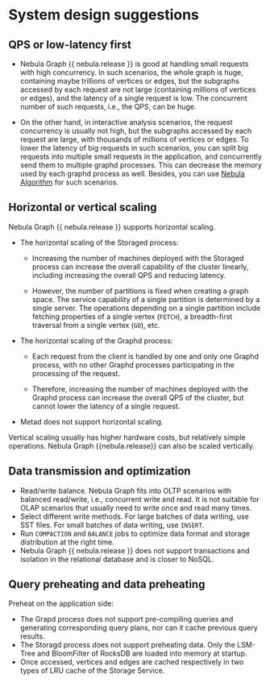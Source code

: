 # System design suggestions

## QPS or low-latency first

- Nebula Graph {{ nebula.release }} is good at handling small requests with high concurrency. In such scenarios, the whole graph is huge, containing maybe trillions of vertices or edges, but the subgraphs accessed by each request are not large (containing millions of vertices or edges), and the latency of a single request is low. The concurrent number of such requests, i.e., the QPS, can be huge.

- On the other hand, in interactive analysis scenarios, the request concurrency is usually not high, but the subgraphs accessed by each request are large, with thousands of millions of vertices or edges. To lower the latency of big requests in such scenarios, you can split big requests into multiple small requests in the application, and concurrently send them to multiple graphd processes. This can decrease the memory used by each graphd process as well. Besides, you can use [Nebula Algorithm](../nebula-algorithm.md) for such scenarios.

## Horizontal or vertical scaling

Nebula Graph {{ nebula.release }} supports horizontal scaling.

+ The horizontal scaling of the Storaged process:

    - Increasing the number of machines deployed with the Storaged process can increase the overall capability of the cluster linearly, including increasing the overall QPS and reducing latency.

    - However, the number of partitions is fixed when creating a graph space. The service capability of a single partition is determined by a single server. The operations depending on a single partition include fetching properties of a single vertex (`FETCH`), a breadth-first traversal from a single vertex (`GO`), etc.

+ The horizontal scaling of the Graphd process:

    - Each request from the client is handled by one and only one Graphd process, with no other Graphd processes participating in the processing of the request.

    - Therefore, increasing the number of machines deployed with the Graphd process can increase the overall QPS of the cluster, but cannot lower the latency of a single request.

+ Metad does not support horizontal scaling.

Vertical scaling usually has higher hardware costs, but relatively simple operations. Nebula Graph {{nebula.release}} can also be scaled vertically.

## Data transmission and optimization

- Read/write balance. Nebula Graph fits into OLTP scenarios with balanced read/write, i.e., concurrent write and read. It is not suitable for OLAP scenarios that usually need to write once and read many times.
- Select different write methods. For large batches of data writing, use SST files. For small batches of data writing, use `INSERT`.
- Run `COMPACTION` and `BALANCE` jobs to optimize data format and storage distribution at the right time.
- Nebula Graph {{ nebula.release }} does not support transactions and isolation in the relational database and is closer to NoSQL.

## Query preheating and data preheating

Preheat on the application side:

- The Grapd process does not support pre-compiling queries and generating corresponding query plans, nor can it cache previous query results.
- The Storagd process does not support preheating data. Only the LSM-Tree and BloomFilter of RocksDB are loaded into memory at startup.
- Once accessed, vertices and edges are cached respectively in two types of LRU cache of the Storage Service.
